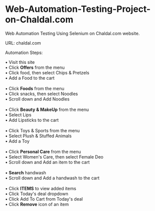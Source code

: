 # Web-Automation-Testing-Project-on-Chaldal.com
Web Automation Testing Using Selenium on Chaldal.com website.

URL: chaldal.com

Automation Steps:

•	Visit this site<br />
•	Click **Offers** from the menu<br />
•	Click food, then select Chips & Pretzels<br />
•	Add a Food to the cart<br /><br />
•	Click **Foods** from the menu<br />
•	Click snacks, then select Noodles<br />
•	Scroll down and Add Noodles<br /><br />
•	Click **Beauty & MakeUp** from the menu<br />
•	Select Lips<br />
•	Add Lipsticks to the cart<br /><br />
•	Click Toys & Sports from the menu<br />
•	Select Plush & Stuffed Animals<br />
•	Add a Toy<br /><br />
•	Click **Personal Care** from the menu<br />
•	Select Women's Care, then select Female Deo<br />
•	Scroll down and Add an item to the cart<br /><br />
•	**Search** handwash<br />
•	Scroll down and Add a handwash to the cart<br /><br />
•	Click **ITEMS** to view added items<br />
•	Click Today's deal dropdown<br />
•	Click Add To Cart from Today's deal<br />
•	Click **Remove** icon of an item<br />
